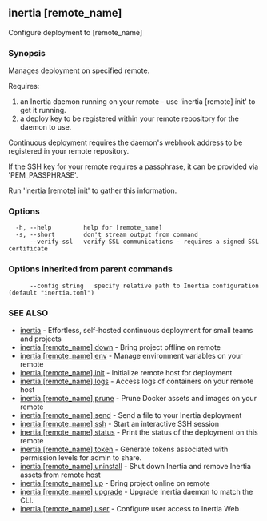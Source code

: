 ## inertia [remote_name]

Configure deployment to [remote_name]

### Synopsis

Manages deployment on specified remote.

Requires:
1. an Inertia daemon running on your remote - use 'inertia [remote] init' to get it running.
2. a deploy key to be registered within your remote repository for the daemon to use.

Continuous deployment requires the daemon's webhook address to be registered in your remote repository.

If the SSH key for your remote requires a passphrase, it can be provided via 'PEM_PASSPHRASE'.

Run 'inertia [remote] init' to gather this information.

### Options

```
  -h, --help         help for [remote_name]
  -s, --short        don't stream output from command
      --verify-ssl   verify SSL communications - requires a signed SSL certificate
```

### Options inherited from parent commands

```
      --config string   specify relative path to Inertia configuration (default "inertia.toml")
```

### SEE ALSO

* [inertia](inertia.md)	 - Effortless, self-hosted continuous deployment for small teams and projects
* [inertia [remote_name] down](inertia_[remote_name]_down.md)	 - Bring project offline on remote
* [inertia [remote_name] env](inertia_[remote_name]_env.md)	 - Manage environment variables on your remote
* [inertia [remote_name] init](inertia_[remote_name]_init.md)	 - Initialize remote host for deployment
* [inertia [remote_name] logs](inertia_[remote_name]_logs.md)	 - Access logs of containers on your remote host
* [inertia [remote_name] prune](inertia_[remote_name]_prune.md)	 - Prune Docker assets and images on your remote
* [inertia [remote_name] send](inertia_[remote_name]_send.md)	 - Send a file to your Inertia deployment
* [inertia [remote_name] ssh](inertia_[remote_name]_ssh.md)	 - Start an interactive SSH session
* [inertia [remote_name] status](inertia_[remote_name]_status.md)	 - Print the status of the deployment on this remote
* [inertia [remote_name] token](inertia_[remote_name]_token.md)	 - Generate tokens associated with permission levels for admin to share.
* [inertia [remote_name] uninstall](inertia_[remote_name]_uninstall.md)	 - Shut down Inertia and remove Inertia assets from remote host
* [inertia [remote_name] up](inertia_[remote_name]_up.md)	 - Bring project online on remote
* [inertia [remote_name] upgrade](inertia_[remote_name]_upgrade.md)	 - Upgrade Inertia daemon to match the CLI.
* [inertia [remote_name] user](inertia_[remote_name]_user.md)	 - Configure user access to Inertia Web

